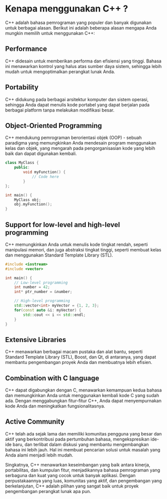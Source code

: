 # Kenapa menggunakan C++ ?

C++ adalah bahasa pemrograman yang populer dan banyak digunakan untuk berbagai alasan. Berikut ini adalah beberapa alasan mengapa Anda mungkin memilih untuk menggunakan C++:

## Performance

C++ didesain untuk memberikan performa dan efisiensi yang tinggi. Bahasa ini menawarkan kontrol yang halus atas sumber daya sistem, sehingga lebih mudah untuk mengoptimalkan perangkat lunak Anda.

## Portability

C++ didukung pada berbagai arsitektur komputer dan sistem operasi, sehingga Anda dapat menulis kode portabel yang dapat berjalan pada berbagai platform tanpa melakukan modifikasi besar.

## Object-Oriented Programming

C++ mendukung pemrograman berorientasi objek (OOP) - sebuah paradigma yang memungkinkan Anda mendesain program menggunakan kelas dan objek, yang mengarah pada pengorganisasian kode yang lebih baik dan dapat digunakan kembali.

```cpp
class MyClass {
    public:
        void myFunction() {
            // Code here
        }
};

int main() {
    MyClass obj;
    obj.myFunction();
}
```

## Support for low-level and high-level programming

C++ memungkinkan Anda untuk menulis kode tingkat rendah, seperti manipulasi memori, dan juga abstraksi tingkat tinggi, seperti membuat kelas dan menggunakan Standard Template Library (STL).

```cpp
#include <iostream>
#include <vector>

int main() {
    // Low-level programming
    int number = 42;
    int* ptr_number = &number;

    // High-level programming
    std::vector<int> myVector = {1, 2, 3};
    for(const auto &i: myVector) {
        std::cout << i << std::endl;
    }
}
```

## Extensive Libraries

C++ menawarkan berbagai macam pustaka dan alat bantu, seperti Standard Template Library (STL), Boost, dan Qt, di antaranya, yang dapat membantu pengembangan proyek Anda dan membuatnya lebih efisien.

## Combination with C language

C++ dapat digabungkan dengan C, menawarkan kemampuan kedua bahasa dan memungkinkan Anda untuk menggunakan kembali kode C yang sudah ada. Dengan menggabungkan fitur-fitur C++, Anda dapat menyempurnakan kode Anda dan meningkatkan fungsionalitasnya.

## Active Community

C++ telah ada sejak lama dan memiliki komunitas pengguna yang besar dan aktif yang berkontribusi pada pertumbuhan bahasa, mengekspresikan ide-ide baru, dan terlibat dalam diskusi yang membantu mengembangkan bahasa ini lebih jauh. Hal ini membuat pencarian solusi untuk masalah yang Anda alami menjadi lebih mudah.

Singkatnya, C++ menawarkan keseimbangan yang baik antara kinerja, portabilitas, dan kumpulan fitur, menjadikannya bahasa pemrograman yang serbaguna dan kuat yang cocok untuk banyak aplikasi. Dengan perpustakaannya yang luas, komunitas yang aktif, dan pengembangan yang berkelanjutan, C++ adalah pilihan yang sangat baik untuk proyek pengembangan perangkat lunak apa pun.